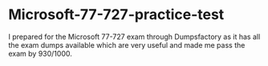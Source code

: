 # Microsoft-77-727-practice-test
I prepared for the Microsoft 77-727 exam through Dumpsfactory as it has all the exam dumps available which are very useful and made me pass the exam by 930/1000.
